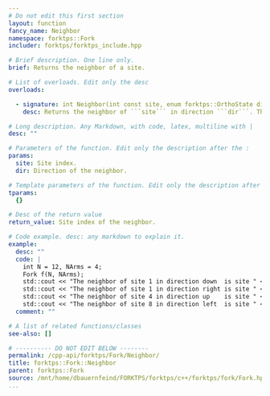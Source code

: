 ```yaml
---
# Do not edit this first section
layout: function
fancy_name: Neighbor
namespace: forktps::Fork
includer: forktps/forktps_include.hpp

# Brief description. One line only.
brief: Returns the neighbor of a site.

# List of overloads. Edit only the desc
overloads:

  - signature: int Neighbor(int const site, enum forktps::OrthoState dir) const
    desc: Returns the neighbor of ```site``` in direction ```dir```. Throws an error if it has no neighbor in that direction.

# Long description. Any Markdown, with code, latex, multiline with |
desc: ""

# Parameters of the function. Edit only the description after the :
params:
  site: Site index.
  dir: Direction of the neighbor.

# Template parameters of the function. Edit only the description after the :
tparams:
  {}

# Desc of the return value
return_value: Site index of the neighbor.

# Code example. desc: any markdown to explain it.
example:
  desc: ""
  code: |
    int N = 12, NArms = 4;
    Fork f(N, NArms);
    std::cout << "The neighbor of site 1 in direction down  is site " << f.Neighbor(1, Downwards) << std::endl;  // 4
    std::cout << "The neighbor of site 1 in direction right is site " << f.Neighbor(1, Rightwards) << std::endl; // 2
    std::cout << "The neighbor of site 4 in direction up    is site " << f.Neighbor(4, Upwards) << std::endl;    // 1
    std::cout << "The neighbor of site 8 in direction left  is site " << f.Neighbor(8, Leftwards) << std::endl;  // 7
  comment: ""

# A list of related functions/classes
see-also: []

# ---------- DO NOT EDIT BELOW --------
permalink: /cpp-api/forktps/Fork/Neighbor/
title: forktps::Fork::Neighbor
parent: forktps::Fork
source: /mnt/home/dbauernfeind/FORKTPS/forktps/c++/forktps/fork/Fork.hpp
...
```


